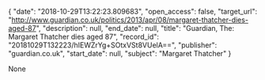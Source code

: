 {
  "date": "2018-10-29T13:22:23.809683", 
  "open_access": false, 
  "target_url": "http://www.guardian.co.uk/politics/2013/apr/08/margaret-thatcher-dies-aged-87", 
  "description": null, 
  "end_date": null, 
  "title": "Guardian, The: Margaret Thatcher dies aged 87", 
  "record_id": "20181029T132223/hIEWZrYg+SOtxVSt8VUelA==", 
  "publisher": "guardian.co.uk", 
  "start_date": null, 
  "subject": "Margaret Thatcher"
}

None